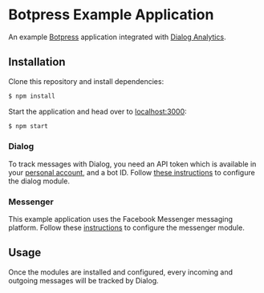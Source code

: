# Botpress Example Application

An example [Botpress](https://github.com/botpress/botpress) application integrated with [Dialog Analytics](https://dialoganalytics.com/).

## Installation

Clone this repository and install dependencies:

```bash
$ npm install
```

Start the application and head over to [localhost:3000](http://localhost:3000):

```bash
$ npm start
```

### Dialog

To track messages with Dialog, you need an API token which is available in your [personal account](https://app.dialoganalytics.com/users/edit), and a bot ID. Follow [these instructions](https://github.com/dialoganalytics/botpress-dialog#get-started) to configure the dialog module.

### Messenger

This example application uses the Facebook Messenger messaging platform. Follow these [instructions](https://github.com/botpress/botpress-messenger) to configure the messenger module.


## Usage

Once the modules are installed and configured, every incoming and outgoing messages will be tracked by Dialog.
